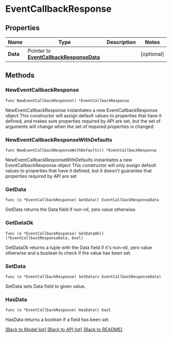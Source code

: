 # EventCallbackResponse

## Properties

Name | Type | Description | Notes
------------ | ------------- | ------------- | -------------
**Data** | Pointer to [**EventCallbackResponseData**](EventCallbackResponseData.md) |  | [optional] 

## Methods

### NewEventCallbackResponse

`func NewEventCallbackResponse() *EventCallbackResponse`

NewEventCallbackResponse instantiates a new EventCallbackResponse object
This constructor will assign default values to properties that have it defined,
and makes sure properties required by API are set, but the set of arguments
will change when the set of required properties is changed

### NewEventCallbackResponseWithDefaults

`func NewEventCallbackResponseWithDefaults() *EventCallbackResponse`

NewEventCallbackResponseWithDefaults instantiates a new EventCallbackResponse object
This constructor will only assign default values to properties that have it defined,
but it doesn't guarantee that properties required by API are set

### GetData

`func (o *EventCallbackResponse) GetData() EventCallbackResponseData`

GetData returns the Data field if non-nil, zero value otherwise.

### GetDataOk

`func (o *EventCallbackResponse) GetDataOk() (*EventCallbackResponseData, bool)`

GetDataOk returns a tuple with the Data field if it's non-nil, zero value otherwise
and a boolean to check if the value has been set.

### SetData

`func (o *EventCallbackResponse) SetData(v EventCallbackResponseData)`

SetData sets Data field to given value.

### HasData

`func (o *EventCallbackResponse) HasData() bool`

HasData returns a boolean if a field has been set.


[[Back to Model list]](../README.md#documentation-for-models) [[Back to API list]](../README.md#documentation-for-api-endpoints) [[Back to README]](../README.md)



